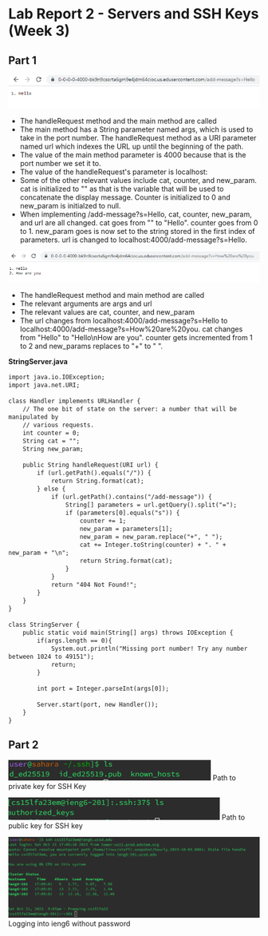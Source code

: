 # Lab Report 2 - Servers and SSH Keys (Week 3)

## Part 1
![IMG](lab_2_hello.png)
- The handleRequest method and the main method are called
- The main method has a String parameter named args, which is used to take in the port number. The handleRequest method as a URI parameter named url which indexes the URL up until the beginning of the path.
- The value of the main method parameter is 4000 because that is the port number we set it to.
- The value of the handleRequest's parameter is localhost:
- Some of the other relevant values include cat, counter, and new_param. cat is initialized to "" as that is the variable that will be used to concatenate the display message. Counter is initialized to 0 and new_param is initialzed to null.
- When implementing /add-message?s=Hello, cat, counter, new_param, and url are all changed. cat goes from "" to "Hello". counter goes from 0 to 1. new_param goes is now set to the string stored in the first index of parameters. url is changed to localhost:4000/add-message?s=Hello.

![IMG](lab_2_how_are_you.png)
- The handleRequest method and main method are called
- The relevant arguments are args and url
- The relevant values are cat, counter, and new_param
- The url changes from localhost:4000/add-message?s=Hello to localhost:4000/add-message?s=How%20are%20you. cat changes from "Hello" to "Hello\nHow are you". counter gets incremented from 1 to 2 and new_params replaces to "+" to " ".

**StringServer.java**
```
import java.io.IOException;
import java.net.URI;

class Handler implements URLHandler {
    // The one bit of state on the server: a number that will be manipulated by
    // various requests.
    int counter = 0;
    String cat = "";
    String new_param;

    public String handleRequest(URI url) {
        if (url.getPath().equals("/")) {
            return String.format(cat);
        } else {
            if (url.getPath().contains("/add-message")) {
                String[] parameters = url.getQuery().split("=");
                if (parameters[0].equals("s")) {
                    counter += 1;
                    new_param = parameters[1];
                    new_param = new_param.replace("+", " ");
                    cat += Integer.toString(counter) + ". " + new_param + "\n";
                    return String.format(cat);
                }
            }
            return "404 Not Found!";
        }
    }
}

class StringServer {
    public static void main(String[] args) throws IOException {
        if(args.length == 0){
            System.out.println("Missing port number! Try any number between 1024 to 49151");
            return;
        }

        int port = Integer.parseInt(args[0]);

        Server.start(port, new Handler());
    }
}
```
## Part 2
![IMG](lab_2_priv_keys.png)
Path to private key for SSH Key

![IMG](lab_2_pub_keys.png)
Path to public key for SSH key

![IMG](lab_2_log_in_no_pass.png)
Logging into ieng6 without password
